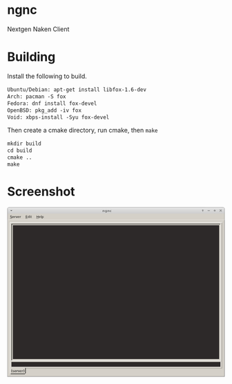 # ngnc
Nextgen Naken Client

# Building
Install the following to build.

```
Ubuntu/Debian: apt-get install libfox-1.6-dev
Arch: pacman -S fox
Fedora: dnf install fox-devel
OpenBSD: pkg_add -iv fox
Void: xbps-install -Syu fox-devel
```

Then create a cmake directory, run cmake, then `make`

```
mkdir build
cd build
cmake ..
make
```


# Screenshot

![Main screen](img/ngnc_001.png)
